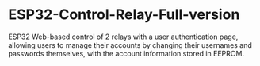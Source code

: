# ESP32-Control-Relay-Full-version
ESP32 Web-based control of 2 relays with a user authentication page, allowing users to manage their accounts by changing their usernames and passwords themselves, with the account information stored in EEPROM.

